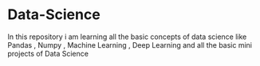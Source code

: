 # Data-Science
In this repository i am learning all the basic concepts of data science like Pandas , Numpy , Machine Learning , Deep Learning and all the basic mini projects of Data Science
